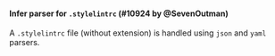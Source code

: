 #### Infer parser for `.stylelintrc`  (#10924 by @SevenOutman)

A `.stylelintrc` file (without extension) is handled using `json` and `yaml` parsers.
